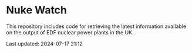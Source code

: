 # Nuke Watch

This repository includes code for retrieving the latest information available on the output of EDF nuclear power plants in the UK.

Last updated: 2024-07-17 21:12